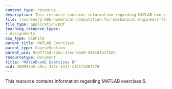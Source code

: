 ```yaml
---
content_type: resource
description: This resource contains information regarding MATLAB exercises 6.
file: /courses/2-086-numerical-computation-for-mechanical-engineers-fall-2012/380939a5a9cc333c131fc341f3d6f778_MIT2_086F12_matlab_ex8.pdf
file_type: application/pdf
learning_resource_types:
- Assignments
ocw_type: OCWFile
parent_title: MATLAB Exercises
parent_type: CourseSection
parent_uid: 9cdff75d-72ec-17ec-65e8-d98104a1f627
resourcetype: Document
title: "MATLAB\xAE Exercises 8"
uid: 380939a5-a9cc-333c-131f-c341f3d6f778
---
```

This resource contains information regarding MATLAB exercises 6.

